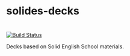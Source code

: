 # solides-decks
# 
[![Build Status](https://app.travis-ci.com/svitlana-orlova/solides-decks.svg?token=aJGsaZ1kogeTBAMZpUxv&branch=main)](https://app.travis-ci.com/svitlana-orlova/solides-decks)

Decks based on Solid English School materials.
